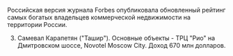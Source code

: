 Российская версия журнала Forbes опубликовала обновленный рейтинг самых богатых владельцев коммерческой недвижимости на территории России.

3. Самевал Карапетян ("Ташир").
Основные объекты - ТРЦ "Рио" на Дмитровском шоссе, Novotel Moscow City.
Доход 670 млн долларов.

